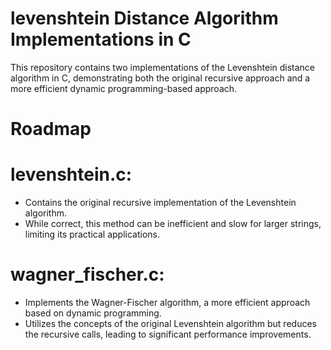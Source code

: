 # levenshtein Distance Algorithm Implementations in C

This repository contains two implementations of the Levenshtein distance algorithm in C, demonstrating both the original recursive approach and a more efficient dynamic programming-based approach.

# Roadmap

# levenshtein.c:
* Contains the original recursive implementation of the Levenshtein algorithm.
* While correct, this method can be inefficient and slow for larger strings, limiting its practical applications.

# wagner_fischer.c:
* Implements the Wagner-Fischer algorithm, a more efficient approach based on dynamic programming.
* Utilizes the concepts of the original Levenshtein algorithm but reduces the recursive calls, leading to significant performance improvements.
